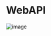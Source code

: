 # WebAPI

![image](https://user-images.githubusercontent.com/40555576/161640683-b5ac6998-dfee-4e88-943e-ef1e0c667759.png)

